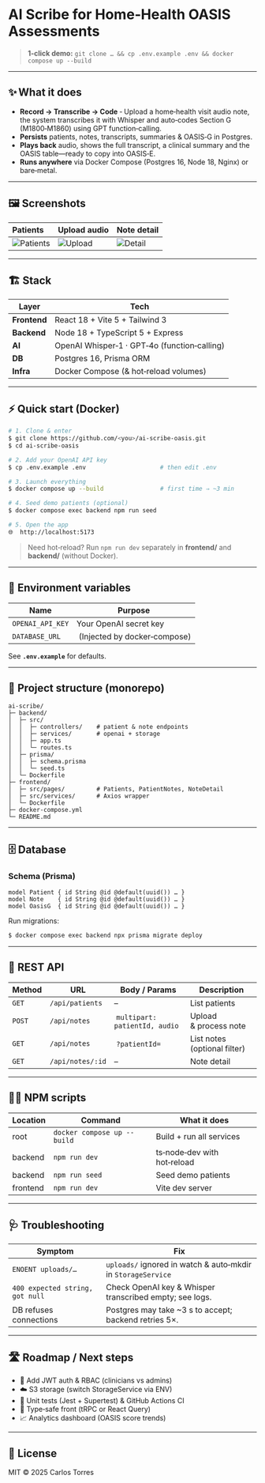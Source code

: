 # AI Scribe for Home‑Health OASIS Assessments

> **1‑click demo:** `git clone … && cp .env.example .env && docker compose up --build`

---

## ✨ What it does

* **Record → Transcribe → Code** ‑ Upload a home‑health visit audio note, the system transcribes it with Whisper and auto‑codes Section G (M1800‑M1860) using GPT function‑calling.
* **Persists** patients, notes, transcripts, summaries & OASIS‑G in Postgres.
* **Plays back** audio, shows the full transcript, a clinical summary and the OASIS table—ready to copy into OASIS‑E.
* **Runs anywhere** via Docker Compose (Postgres 16, Node 18, Nginx) or bare‑metal.

---

## 🖼️ Screenshots

| Patients                           | Upload audio                   | Note detail                    |
| :--------------------------------- | :----------------------------- | :----------------------------- |
| ![Patients](docs/img/patients.png) | ![Upload](docs/img/upload.png) | ![Detail](docs/img/detail.png) |

---

## 🏗️ Stack

| Layer        | Tech                                         |
| ------------ | -------------------------------------------- |
| **Frontend** | React 18 + Vite 5 + Tailwind 3               |
| **Backend**  | Node 18 + TypeScript 5 + Express             |
| **AI**       | OpenAI Whisper‑1 · GPT‑4o (function‑calling) |
| **DB**       | Postgres 16, Prisma ORM                      |
| **Infra**    | Docker Compose (& hot‑reload volumes)        |

---

## ⚡ Quick start (Docker)

```bash
# 1. Clone & enter
$ git clone https://github.com/<you>/ai-scribe-oasis.git
$ cd ai-scribe-oasis

# 2. Add your OpenAI API key
$ cp .env.example .env                     # then edit .env

# 3. Launch everything
$ docker compose up --build                # first time ⇒ ~3 min

# 4. Seed demo patients (optional)
$ docker compose exec backend npm run seed

# 5. Open the app
🌐  http://localhost:5173
```

> Need hot‑reload? Run `npm run dev` separately in **frontend/** and **backend/** (without Docker).

---

## 🔑 Environment variables

| Name             | Purpose                       |
| ---------------- | ----------------------------- |
| `OPENAI_API_KEY` | Your OpenAI secret key        |
| `DATABASE_URL`   |  (Injected by docker‑compose) |

See **`.env.example`** for defaults.

---

## 📂 Project structure (monorepo)

```
ai-scribe/
├─ backend/
│  ├─ src/
│  │  ├─ controllers/    # patient & note endpoints
│  │  ├─ services/       # openai + storage
│  │  ├─ app.ts
│  │  └─ routes.ts
│  ├─ prisma/
│  │  ├─ schema.prisma
│  │  └─ seed.ts
│  └─ Dockerfile
├─ frontend/
│  ├─ src/pages/         # Patients, PatientNotes, NoteDetail
│  ├─ src/services/      # Axios wrapper
│  └─ Dockerfile
├─ docker-compose.yml
└─ README.md
```

---

## 🗄️ Database

### Schema (Prisma)

```prisma
model Patient { id String @id @default(uuid()) … }
model Note    { id String @id @default(uuid()) … }
model OasisG  { id String @id @default(uuid()) … }
```

Run migrations:

```bash
$ docker compose exec backend npx prisma migrate deploy
```

---

## 🔌 REST API

| Method | URL              | Body / Params                  | Description                  |
| ------ | ---------------- | ------------------------------ | ---------------------------- |
| `GET`  | `/api/patients`  | –                              | List patients                |
| `POST` | `/api/notes`     |  `multipart: patientId, audio` | Upload & process note        |
| `GET`  | `/api/notes`     |  `?patientId=`                 | List notes (optional filter) |
| `GET`  | `/api/notes/:id` | –                              | Note detail                  |

---

## 🧑‍💻 NPM scripts

| Location | Command                     | What it does                |
| -------- | --------------------------- | --------------------------- |
| root     | `docker compose up --build` | Build + run all services    |
| backend  | `npm run dev`               | ts‑node‑dev with hot‑reload |
| backend  | `npm run seed`              | Seed demo patients          |
| frontend | `npm run dev`               | Vite dev server             |

---

## 🩺 Troubleshooting

| Symptom                         | Fix                                                          |
| ------------------------------- | ------------------------------------------------------------ |
| `ENOENT uploads/…`              | `uploads/` ignored in watch & auto‑mkdir in `StorageService` |
| `400 expected string, got null` | Check OpenAI key & Whisper transcribed empty; see logs.      |
| DB refuses connections          | Postgres may take \~3 s to accept; backend retries 5×.       |

---

## 🛣️ Roadmap / Next steps

* 🔐 Add JWT auth & RBAC (clinicians vs admins)
* ☁️ S3 storage (switch StorageService via ENV)
* 🧪 Unit tests (Jest + Supertest) & GitHub Actions CI
* 📝 Type‑safe front (tRPC or React Query)
* 📈 Analytics dashboard (OASIS score trends)

---

## 📄 License

MIT © 2025 Carlos Torres
